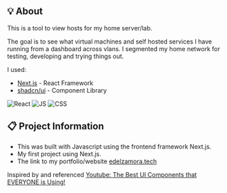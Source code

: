 ## 💡 About

This is a tool to view hosts for my home server/lab.  

The goal is to see what virtual machines and self hosted services I have running from a dashboard across vlans. I segmented my home network for testing, developing and trying things out.  

I used:
- [Next.js](https://nextjs.org/) - React Framework
- [shadcn/ui](https://ui.shadcn.com/) - Component Library

![React](https://img.shields.io/badge/Frontend-Nextjs-blue)
![JS](https://img.shields.io/badge/Language-Javascript-green)
![CSS](https://img.shields.io/badge/Other-HTML%2FCSS-yellow)

## :clipboard: Project Information

- This was built with Javascript using the frontend framework Next.js. <br/>
- My first project using Next.js.
- The link to my portfolio/website [edelzamora.tech](https://www.edelzamora.tech/)

Inspired by and referenced [Youtube: The Best UI Components that EVERYONE is Using!](https://youtu.be/DTGRIaAJYIo?si=MzIh-S0qyIrfZMAp) 
